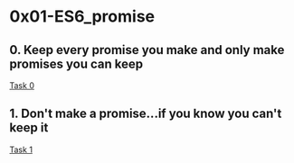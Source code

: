 # 0x01-ES6_promise
## 0. Keep every promise you make and only make promises you can keep
[Task 0](./0-promise.js)
## 1. Don't make a promise...if you know you can't keep it
[Task 1]()